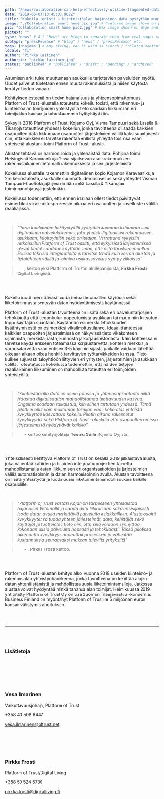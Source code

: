 ```yaml
---
path: "/news/collaboration-can-help-effectively-utilise-fragmented-data-in-the-property-sector" # path to where you want blog to be published aka https://www.platformoftrust.net//blogs/sport-venue
date: "2019-05-03T13:45:33.962Z"
title: "Kokeilu todisti – kiinteistöalan hajanainen data pystytään muuttamaan asukkaan hyödyksi yhteistyöllä"
image: "./Collaboration smart home pic.jpg" # Featured image shown on page and listings. Save in same folder. Don't use svg.
pic: "Collaboration smart home pic2.jpg" # Hex image shown on page and listings. No path, just filename. Save in same folder. Don't use svg.
pictext: ""
type: "news" # All "News" are blogs to separate them from real pages made with MarkDown, so that they appear in blog listings etc.
subtype: "pressRelease" # "blog" / "news" / "pressRelease" etc.
tags: ['Kojamo'] # Any string, can be used in search / "related content"
locale: "fi"
author: "Pirkko Laitinen"
authorpic: "pirkko-laitinen.jpg"
status: "published" # "published" / "draft" / "pending" / "archived"
---
```

Asumisen arki tulee muuttumaan asukkaille tarjottavien palveluiden myötä. Uudet palvelut tuotetaan ennen muuta rakennuksista ja niiden käytöstä kerätyn tiedon varaan.

Kehityksen esteenä on tiedon hajanaisuus ja yhteensopimattomuus. Platform of Trust -alustalla toteutettu kokeilu todisti, että rakennus- ja kiinteistöalan toimijoiden yhteistyöllä tieto saadaan liikkumaan eri toimijoiden kesken ja tehokkaammin hyötykäyttöön.

Syksyllä 2018 Platform of Trust, Kojamo Oyj, Visma Tampuuri sekä Lassila & Tikanoja toteuttivat yhdessä kokeilun, jonka tavoitteena oli saada kaikkien osapuolten data liikkumaan osapuolten järjestelmien välillä kaksisuuntaisesti niin, että kaikkien ei tarvitse rakentaa erillistä yhteyttä toisiinsa vaan yhteisenä alustana toimi Platform of Trust -alusta.

Alustan tehtävä on harmonisoida ja yhtenäistää data. Pohjana toimi Helsingissä Karavaanikuja 2:ssa sijaitsevan asuinrakennuksen rakennusaikainen tietomalli rakennuksesta ja sen järjestelmistä.

Kokeilussa alustalle rakennettiin digitaalinen kopio Kojamon Karavaanikuja 2:n kerrostalosta, asukkaille suunnattu demosovellus sekä yhteydet Visman Tampuuri-huoltokirjajärjestelmään sekä Lassila & Tikanojan toiminnanohjausjärjestelmään.

Kokeilussa todennettiin, että ennen irrallaan olleet tiedot päivittyvät esimerkiksi vikailmoitusprosessin aikana eri osapuolten ja sovellusten välillä reaaliajassa.

<br/>

>_”Parin kuukauden kehitystyöllä pystyttiin luomaan kokonaan uusi digitaalinen palvelukokemus, joka yhdisti digitaalisen rakennuksen, asukkaan, huoltoyhtiön sekä omistajan. Verrattuna nykyisiin ratkaisuihin Platform of Trust osoitti, että nykyisissä järjestelmissä olevat tiedot saadaan käyttöön ilman, että niitä tarvitsee muuttaa. Erillisiä teknisiä integraatioita ei tarvitse tehdä kuin kerran alustan ja tietolähteen välillä ja toimiva asukassovellus syntyy viikoissa”_

>&nbsp;&nbsp;&nbsp;&nbsp;&nbsp;&nbsp;, kertoo yksi Platform of Trustin alullepanijoista, **Pirkka Frosti** Digital Livingistä.



<br/><br/>

Kokeilu tuotti merkittävästi uutta tietoa tietomallien käytöstä sekä liiketoiminnasta syntyvän datan hyödyntämisestä käytännössä.

Platform of Trust -alustan tavoitteena on lisätä sekä eri palveluntarjoajien tehokkuutta että tiedonkulun nopeutumista asukkaan tai muun niin kutsutun loppukäyttäjän suuntaan. Käytännön esimerkki tehokkuuden lisääntymisestä on esimerkiksi vikailmoitustilanne. Ideaalitilanteessa kaikkien osapuolten järjestelmissä on näkyvissä tieto vikakohteen sijainnista, merkistä, iästä, kunnosta ja korjaushistoriasta. Näin kohteessa ei tarvitse käydä erikseen toteamassa korjaustarvetta, kohteen merkkiä ja varaosatarvetta vaan entisen 3-5 käynnin sijasta paikalle voidaan lähettää oikeaan aikaan oikea henkilö tarvittavien työtarvikkeiden kanssa. Tieto kulkee sujuvasti taloyhtiöön liittyvien eri yritysten, järjestelmien ja asukkaan välillä. Toteutetussa kokeilussa todennettiin, että näiden tietojen reaaliaikainen liikkuminen on mahdollista toteuttaa eri toimijoiden yhteistyöllä.

<br/>


>_“Kiinteistöalalla data on usein piilossa ja yhteensopimatonta mikä hidastaa digitalisaation mahdollistamaa tuottavuuden kasvua. Ongelma saadaan ratkaistua, kun siihen tartutaan yhdessä. Tämä pilotti ei ollut vain muutaman toimijan vaan koko alan yhteistä kyvykkyttää kasvattava kokeilu. Pilotin aikana rakennetut kyvykkyydet sekä Platform of Trust –alustalla että osapuolten omissa järjestelmissä hyödyttävät kaikkia”_

>&nbsp;&nbsp;&nbsp;&nbsp;&nbsp;&nbsp;- kertoo kehitysjohtaja **Teemu Suila** Kojamo Oyj:sta.




<br/><br/>

Yhteisöllisesti kehittyvä Platform of Trust on kesällä 2019 julkaistava alusta, joka vähentää kalliiden ja hitaiden integraatioprojektien tarvetta mahdollistamalla datan liikkumisen eri organisaatioiden ja järjestelmien välillä automatisoinnin ja datan harmonisoinnin avulla. Alustan tavoitteena on lisätä yhteistyötä ja luoda uusia liiketoimintamahdollisuuksia kaikille osapuolille.

<br/>

>_“Platform of Trust vastasi Kojamon tarpeeseen yhtenäistää hajanaiset tietomallit ja saada data liikkumaan sekä ensisijaisesti luoda datan avulla merkittäviä palveluita asiakkailleen. Alusta osoitti kyvykkyytensä tuoda yhteen järjestelmät, data, kehittäjät sekä käyttäjät ja tuotteistaa tieto niin, että sillä voidaan synnyttää kokonaan uusia palveluita nopeasti ja tehokkaasti. Tässä pilotissa rakennettu kyvykkyys nopeuttaa prosesseja ja vähentää kustannuksia seuraavaksi mukaan tulevilta yrityksiltä”_

>&nbsp;&nbsp;&nbsp;&nbsp;&nbsp;&nbsp;- , Pirkka Frosti kertoo.

<br/><br/>

Platform of Trust -alustan kehitys alkoi vuonna 2018 useiden kiinteistö- ja rakennusalan yhteistyöhankkeena, jonka tavoitteena on kehittää alojen datan yhtenäistämistä ja mahdollistaa uusia liiketoimintamalleja. Jatkossa alustaa voivat hyödyntää minkä tahansa alan toimijat. Helmikuussa 2019 yhtiöitetty Platform of Trust Oy on osa Suomen Tilaajavastuu -konsernia. Business Finland on myöntänyt Platform of Trustille 5 miljoonan euron kansainvälistymisrahoituksen.

<br/><br/>

<hr/>

<br/><br/>

### Lisätietoja

<br/><br/>

<br/>

<br/>

### **Vesa Ilmarinen**

Vaikuttavuusjohaja, Platform of Trust

+358 40 508 6447

vesa.ilmarinen@oftrust.net

<br/><br/><br/><br/>

### **Pirkka Frosti**

Platform of Trust/Digital Living

+358 50 524 5730

pirkka.frosti@digitalliving.fi

